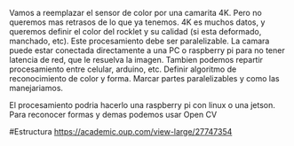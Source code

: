 Vamos a reemplazar el sensor de color por una camarita 4K. Pero no queremos mas retrasos de lo que ya tenemos.
4K es muchos datos, y queremos definir el color del rocklet y su calidad (si esta deformado, manchado, etc). Este procesamiento debe ser paralelizable.
La camara puede estar conectada directamente a una PC o raspberry pi para no tener latencia de red, que le resuelva la imagen. Tambien podemos repartir procesamiento entre celular, arduino, etc.
Definir algoritmo de reconocimiento de color y forma. Marcar partes paralelizables y como las manejariamos.

El procesamiento podria hacerlo una raspberry pi con linux o una jetson.
Para reconocer formas y demas podemos usar Open CV

#Estructura
https://academic.oup.com/view-large/27747354
